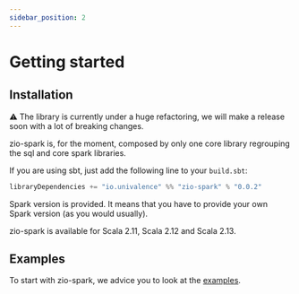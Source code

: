 ```yaml
---
sidebar_position: 2
---
```


# Getting started

## Installation

:warning: The library is currently under a huge refactoring, we will make a release soon with a lot of breaking changes.

zio-spark is, for the moment, composed by only one core library regrouping the sql and core spark libraries.

If you are using sbt, just add the following line to your `build.sbt`:

```scala
libraryDependencies += "io.univalence" %% "zio-spark" % "0.0.2"
```

Spark version is provided. It means that you have to provide your own Spark version (as you would usually).

zio-spark is available for Scala 2.11, Scala 2.12 and Scala 2.13.

## Examples

To start with zio-spark, we advice you to look at the [examples](https://github.com/univalence/zio-spark/tree/master/examples/src/main/scala).
